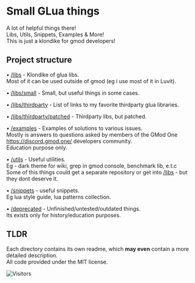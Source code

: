 # Small GLua things

A lot of helpful things there!  
Libs, Utils, Snippets, Examples & More!  
This is just a klondike for gmod developers!

## Project structure

• [/libs](/libs) - Klondike of glua libs.  
Most of it can be used outside of gmod (eg i use most of it in Luvit).

• [/libs/small](/libs/small) - Small, but useful things in some cases.

• [/libs/thirdparty](/libs/thirdparty) - List of links to my favorite thirdparty glua libraries.

• [/libs/thirdparty/patched](/libs/thirdparty/patched) - Thirdparty libs, but patched.

• [/examples](/examples) - Examples of solutions to various issues.  
Mostly is answers to questions asked by members of the GMod One <https://discord.gmod.one/> developers community.  
Education purpose only.

• [/utils](/utils) - Useful utilities.  
Eg - dark theme for wiki, grep in gmod console, benchmark lib, e.t.c  
Some of this things could get a separate repository or get into [/libs](/libs) - but they dont deserve it.

• [/snippets](/snippets) - useful snippets.  
Eg lua style guide, lua patterns collection.

• [/deprecated](/deprecated) - Unfinished/untested/outdated things.  
Its exists only for history/education purposes.

## TLDR

Each directory contains its own readme, which **may even** contain a more detailed description.  
All code provided under the MIT license.

<img alt="Visitors" src="https://visitor-badge.laobi.icu/badge?page_id=Be1zebub.Small-GLua-Things"/>
